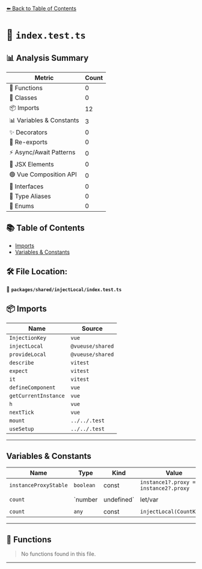 [⬅️ Back to Table of Contents](../../../index.md)

# 📄 `index.test.ts`

## 📊 Analysis Summary

| Metric | Count |
|--------|-------|
| 🔧 Functions | 0 |
| 🧱 Classes | 0 |
| 📦 Imports | 12 |
| 📊 Variables & Constants | 3 |
| ✨ Decorators | 0 |
| 🔄 Re-exports | 0 |
| ⚡ Async/Await Patterns | 0 |
| 💠 JSX Elements | 0 |
| 🟢 Vue Composition API | 0 |
| 📐 Interfaces | 0 |
| 📑 Type Aliases | 0 |
| 🎯 Enums | 0 |

## 📚 Table of Contents

- [Imports](#imports)
- [Variables & Constants](#variables-constants)

## 🛠️ File Location:
📂 **`packages/shared/injectLocal/index.test.ts`**

## 📦 Imports

| Name | Source |
|------|--------|
| `InjectionKey` | `vue` |
| `injectLocal` | `@vueuse/shared` |
| `provideLocal` | `@vueuse/shared` |
| `describe` | `vitest` |
| `expect` | `vitest` |
| `it` | `vitest` |
| `defineComponent` | `vue` |
| `getCurrentInstance` | `vue` |
| `h` | `vue` |
| `nextTick` | `vue` |
| `mount` | `../../.test` |
| `useSetup` | `../../.test` |


---

## Variables & Constants

| Name | Type | Kind | Value | Exported |
|------|------|------|-------|----------|
| `instanceProxyStable` | `boolean` | const | `instance1?.proxy === instance2?.proxy` | ✗ |
| `count` | `number | undefined` | let/var | `*not shown*` | ✗ |
| `count` | `any` | const | `injectLocal(CountKey)!` | ✗ |


---

## 🔧 Functions

> No functions found in this file.


---